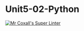 # Unit5-02-Python
[![Mr Coxall's Super Linter](https://github.com/ICS3U-C-Programming-JulienL/Unit5-02-Python/workflows/Mr%20Coxall's%20Super%20Linter/badge.svg)](https://github.com/ICS3U-C-Programming-JulienL/Unit5-02-Python/actions/)
